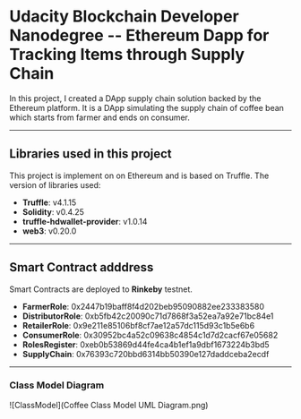 # Udacity Blockchain Developer Nanodegree -- Ethereum Dapp for Tracking Items through Supply Chain
In this project, I created a DApp supply chain solution backed by the Ethereum platform. It is a DApp simulating the supply chain of coffee bean which starts from farmer and ends on consumer. 

***
## Libraries used in this project
This project is implement on on Ethereum and is based on Truffle. The version of libraries used:
* __Truffle__: v4.1.15
* __Solidity__: v0.4.25
* __truffle-hdwallet-provider__: v1.0.14
* __web3__: v0.20.0

***
## Smart Contract adddress
Smart Contracts are deployed to __Rinkeby__ testnet.
* __FarmerRole__: 0x2447b19baff8f4d202beb95090882ee233383580
* __DistributorRole__: 0xb5fb42c20090c71d7868f3a52ea7a92e71bc84e1
* __RetailerRole__: 0x9e211e85106bf8cf7ae12a57dc115d93c1b5e6b6
* __ConsumerRole__: 0x30952bc4a52c09638c4854c1d7d2cacf67e05682
* __RolesRegister__: 0xeb0b53869d44fe4ca4b1ef1a9dbf1673224b3bd5
* __SupplyChain__: 0x76393c720bbd6314bb50390e127daddceba2ecdf
***
### Class Model Diagram
![ClassModel](Coffee Class Model UML Diagram.png)
